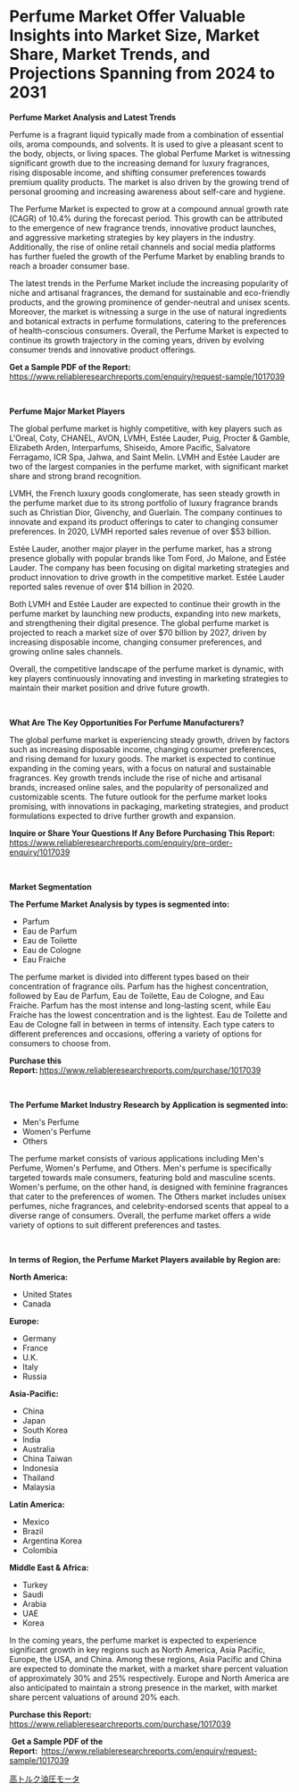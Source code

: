 <p><h1>Perfume Market Offer Valuable Insights into Market Size, Market Share, Market Trends, and Projections Spanning from 2024 to 2031</h1></p><p><strong>Perfume Market Analysis and Latest Trends</strong></p>
<p><p>Perfume is a fragrant liquid typically made from a combination of essential oils, aroma compounds, and solvents. It is used to give a pleasant scent to the body, objects, or living spaces. The global Perfume Market is witnessing significant growth due to the increasing demand for luxury fragrances, rising disposable income, and shifting consumer preferences towards premium quality products. The market is also driven by the growing trend of personal grooming and increasing awareness about self-care and hygiene.</p><p>The Perfume Market is expected to grow at a compound annual growth rate (CAGR) of 10.4% during the forecast period. This growth can be attributed to the emergence of new fragrance trends, innovative product launches, and aggressive marketing strategies by key players in the industry. Additionally, the rise of online retail channels and social media platforms has further fueled the growth of the Perfume Market by enabling brands to reach a broader consumer base.</p><p>The latest trends in the Perfume Market include the increasing popularity of niche and artisanal fragrances, the demand for sustainable and eco-friendly products, and the growing prominence of gender-neutral and unisex scents. Moreover, the market is witnessing a surge in the use of natural ingredients and botanical extracts in perfume formulations, catering to the preferences of health-conscious consumers. Overall, the Perfume Market is expected to continue its growth trajectory in the coming years, driven by evolving consumer trends and innovative product offerings.</p></p>
<p><strong>Get a Sample PDF of the Report:&nbsp;</strong> <a href="https://www.reliableresearchreports.com/enquiry/request-sample/1017039">https://www.reliableresearchreports.com/enquiry/request-sample/1017039</a></p>
<p>&nbsp;</p>
<p><strong>Perfume Major Market Players</strong></p>
<p><p>The global perfume market is highly competitive, with key players such as L'Oreal, Coty, CHANEL, AVON, LVMH, Estée Lauder, Puig, Procter & Gamble, Elizabeth Arden, Interparfums, Shiseido, Amore Pacific, Salvatore Ferragamo, ICR Spa, Jahwa, and Saint Melin. LVMH and Estée Lauder are two of the largest companies in the perfume market, with significant market share and strong brand recognition.</p><p>LVMH, the French luxury goods conglomerate, has seen steady growth in the perfume market due to its strong portfolio of luxury fragrance brands such as Christian Dior, Givenchy, and Guerlain. The company continues to innovate and expand its product offerings to cater to changing consumer preferences. In 2020, LVMH reported sales revenue of over $53 billion.</p><p>Estée Lauder, another major player in the perfume market, has a strong presence globally with popular brands like Tom Ford, Jo Malone, and Estée Lauder. The company has been focusing on digital marketing strategies and product innovation to drive growth in the competitive market. Estée Lauder reported sales revenue of over $14 billion in 2020.</p><p>Both LVMH and Estée Lauder are expected to continue their growth in the perfume market by launching new products, expanding into new markets, and strengthening their digital presence. The global perfume market is projected to reach a market size of over $70 billion by 2027, driven by increasing disposable income, changing consumer preferences, and growing online sales channels.</p><p>Overall, the competitive landscape of the perfume market is dynamic, with key players continuously innovating and investing in marketing strategies to maintain their market position and drive future growth.</p></p>
<p>&nbsp;</p>
<p><strong>What Are The Key Opportunities For Perfume Manufacturers?</strong></p>
<p><p>The global perfume market is experiencing steady growth, driven by factors such as increasing disposable income, changing consumer preferences, and rising demand for luxury goods. The market is expected to continue expanding in the coming years, with a focus on natural and sustainable fragrances. Key growth trends include the rise of niche and artisanal brands, increased online sales, and the popularity of personalized and customizable scents. The future outlook for the perfume market looks promising, with innovations in packaging, marketing strategies, and product formulations expected to drive further growth and expansion.</p></p>
<p><strong>Inquire or Share Your Questions If Any Before Purchasing This Report:</strong> <a href="https://www.reliableresearchreports.com/enquiry/pre-order-enquiry/1017039">https://www.reliableresearchreports.com/enquiry/pre-order-enquiry/1017039</a></p>
<p>&nbsp;</p>
<p><strong>Market Segmentation</strong></p>
<p><strong>The Perfume Market Analysis by types is segmented into:</strong></p>
<p><ul><li>Parfum</li><li>Eau de Parfum</li><li>Eau de Toilette</li><li>Eau de Cologne</li><li>Eau Fraiche</li></ul></p>
<p><p>The perfume market is divided into different types based on their concentration of fragrance oils. Parfum has the highest concentration, followed by Eau de Parfum, Eau de Toilette, Eau de Cologne, and Eau Fraiche. Parfum has the most intense and long-lasting scent, while Eau Fraiche has the lowest concentration and is the lightest. Eau de Toilette and Eau de Cologne fall in between in terms of intensity. Each type caters to different preferences and occasions, offering a variety of options for consumers to choose from.</p></p>
<p><strong>Purchase this Report:&nbsp;</strong><a href="https://www.reliableresearchreports.com/purchase/1017039">https://www.reliableresearchreports.com/purchase/1017039</a></p>
<p>&nbsp;</p>
<p><strong>The Perfume Market Industry Research by Application is segmented into:</strong></p>
<p><ul><li>Men's Perfume</li><li>Women's Perfume</li><li>Others</li></ul></p>
<p><p>The perfume market consists of various applications including Men's Perfume, Women's Perfume, and Others. Men's perfume is specifically targeted towards male consumers, featuring bold and masculine scents. Women's perfume, on the other hand, is designed with feminine fragrances that cater to the preferences of women. The Others market includes unisex perfumes, niche fragrances, and celebrity-endorsed scents that appeal to a diverse range of consumers. Overall, the perfume market offers a wide variety of options to suit different preferences and tastes.</p></p>
<p>&nbsp;</p>
<p><strong>In terms of Region, the Perfume Market Players available by Region are:</strong></p>
<p>
    <p> <strong> North America: </strong>
        <ul>
            <li>United States</li>
            <li>Canada</li>
        </ul>
        </p> 
    <p> <strong> Europe: </strong>
        <ul>
            <li>Germany</li>
            <li>France</li>
            <li>U.K.</li>
            <li>Italy</li>
            <li>Russia</li>
        </ul>
        </p> 
    <p> <strong> Asia-Pacific: </strong>
        <ul>
            <li>China</li>
            <li>Japan</li>
            <li>South Korea</li>
            <li>India</li>
            <li>Australia</li>
            <li>China Taiwan</li>
            <li>Indonesia</li>
            <li>Thailand</li>
            <li>Malaysia</li>
        </ul>
        </p> 
    <p> <strong> Latin America: </strong>
        <ul>
            <li>Mexico</li>
            <li>Brazil</li>
            <li>Argentina Korea</li>
            <li>Colombia</li>
        </ul>
        </p> 
    <p> <strong> Middle East & Africa: </strong>
        <ul>
            <li>Turkey</li>
            <li>Saudi</li>
            <li>Arabia</li>
            <li>UAE</li>
            <li>Korea</li>
        </ul>
    </p>
    </p>
<p><p>In the coming years, the perfume market is expected to experience significant growth in key regions such as North America, Asia Pacific, Europe, the USA, and China. Among these regions, Asia Pacific and China are expected to dominate the market, with a market share percent valuation of approximately 30% and 25% respectively. Europe and North America are also anticipated to maintain a strong presence in the market, with market share percent valuations of around 20% each.</p></p>
<p><strong>Purchase this Report: </strong><a href="https://www.reliableresearchreports.com/purchase/1017039">https://www.reliableresearchreports.com/purchase/1017039</a></p>
<p>&nbsp;<strong>Get a Sample PDF of the Report:&nbsp;&nbsp;</strong><a href="https://www.reliableresearchreports.com/enquiry/request-sample/1017039">https://www.reliableresearchreports.com/enquiry/request-sample/1017039</a></p>
<p><strong></strong></p>
<p><p><a href="https://github.com/oqxogxyvqe90775/Market-Research-Report-List-1/blob/main/88141906920.md">高トルク油圧モータ</a></p></p>